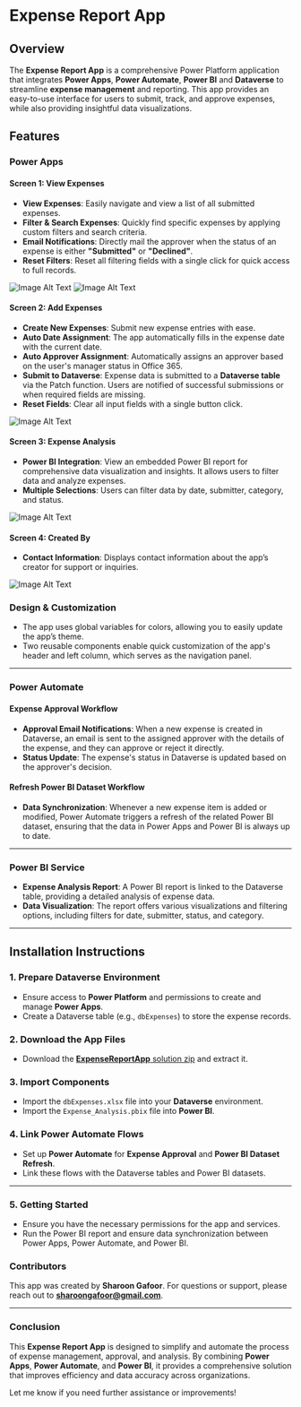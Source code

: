 

# **Expense Report App**

## Overview

The **Expense Report App** is a comprehensive Power Platform application that integrates **Power Apps**, **Power Automate**, **Power BI** and **Dataverse** to streamline **expense management** and reporting. This app provides an easy-to-use interface for users to submit, track, and approve expenses, while also providing insightful data visualizations.

## Features

### **Power Apps**

#### **Screen 1: View Expenses**
- **View Expenses**: Easily navigate and view a list of all submitted expenses.
- **Filter & Search Expenses**: Quickly find specific expenses by applying custom filters and search criteria.
- **Email Notifications**: Directly mail the approver when the status of an expense is either **"Submitted"** or **"Declined"**.
- **Reset Filters**: Reset all filtering fields with a single click for quick access to full records.

![Image Alt Text](images/image(1).png)
![Image Alt Text](images/image(3).png)

#### **Screen 2: Add Expenses**
- **Create New Expenses**: Submit new expense entries with ease.
- **Auto Date Assignment**: The app automatically fills in the expense date with the current date.
- **Auto Approver Assignment**: Automatically assigns an approver based on the user's manager status in Office 365.
- **Submit to Dataverse**: Expense data is submitted to a **Dataverse table** via the Patch function. Users are notified of successful submissions or when required fields are missing.
- **Reset Fields**: Clear all input fields with a single button click.

![Image Alt Text](images/image(4).png)

#### **Screen 3: Expense Analysis**
- **Power BI Integration**: View an embedded Power BI report for comprehensive data visualization and insights. It allows users to filter data and analyze expenses.
- **Multiple Selections**: Users can filter data by date, submitter, category, and status.

![Image Alt Text](images/image(5).png)

#### **Screen 4: Created By**
- **Contact Information**: Displays contact information about the app’s creator for support or inquiries.

![Image Alt Text](images/image(6).png)

### **Design & Customization**
- The app uses global variables for colors, allowing you to easily update the app’s theme.
- Two reusable components enable quick customization of the app's header and left column, which serves as the navigation panel.

---

### **Power Automate**

#### **Expense Approval Workflow**
- **Approval Email Notifications**: When a new expense is created in Dataverse, an email is sent to the assigned approver with the details of the expense, and they can approve or reject it directly.
- **Status Update**: The expense's status in Dataverse is updated based on the approver's decision.

#### **Refresh Power BI Dataset Workflow**
- **Data Synchronization**: Whenever a new expense item is added or modified, Power Automate triggers a refresh of the related Power BI dataset, ensuring that the data in Power Apps and Power BI is always up to date.

---

### **Power BI Service**

- **Expense Analysis Report**: A Power BI report is linked to the Dataverse table, providing a detailed analysis of expense data.
- **Data Visualization**: The report offers various visualizations and filtering options, including filters for date, submitter, status, and category.

---

## Installation Instructions

### 1. **Prepare Dataverse Environment**
   - Ensure access to **Power Platform** and permissions to create and manage **Power Apps**.
   - Create a Dataverse table (e.g., `dbExpenses`) to store the expense records.

### 2. **Download the App Files**
   - Download the [**ExpenseReportApp** solution zip](ExpenseAnalysis_1_0_0_1.zip) and extract it.

### 3. **Import Components**
   - Import the `dbExpenses.xlsx` file into your **Dataverse** environment.
   - Import the `Expense_Analysis.pbix` file into **Power BI**.

### 4. **Link Power Automate Flows**
   - Set up **Power Automate** for **Expense Approval** and **Power BI Dataset Refresh**.
   - Link these flows with the Dataverse tables and Power BI datasets.

---

### 5. **Getting Started**  
   - Ensure you have the necessary permissions for the app and services.
   - Run the Power BI report and ensure data synchronization between Power Apps, Power Automate, and Power BI.


### **Contributors**

This app was created by **Sharoon Gafoor**. For questions or support, please reach out to **sharoongafoor@gmail.com**.

---

### Conclusion

This **Expense Report App** is designed to simplify and automate the process of expense management, approval, and analysis. By combining **Power Apps**, **Power Automate**, and **Power BI**, it provides a comprehensive solution that improves efficiency and data accuracy across organizations.

Let me know if you need further assistance or improvements!
